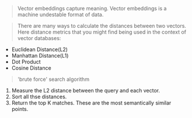 > Vector embeddings capture meaning. Vector embeddings is a machine undestable format of data.

> There are many ways to calculate the distances between two vectors. Here distance metrics that you might find being used in the context of vector databases:
+ Euclidean Distance(L2)
+ Manhattan Distance(L1)
+ Dot Product
+ Cosine Distance

> 'brute force' search algorithm
1. Measure the L2 distance between the query and each vector.
2. Sort all thse distances.
3. Return the top K matches. These are the most semantically similar points.